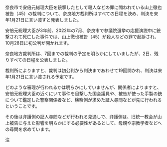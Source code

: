 奈良市で安倍元総理大臣を銃撃したとして殺人などの罪に問われている山上徹也被告（45）の裁判について、奈良地方裁判所はすべての日程を決め、判決を来年1月21日に言い渡すと発表しました。

安倍元総理大臣が3年前、2022年の7月、奈良市で参議院選挙の応援演説中に銃撃されて死亡した事件では、山上徹也被告（45）が殺人などの罪で起訴され、10月28日に初公判が開かれます。

奈良地方裁判所は、7回までの裁判の予定を明らかにしていましたが、2日、残りすべての日程を公表しました。

裁判所によりますと、裁判は初公判から判決まであわせて19回開かれ、判決は来年1月21日に言い渡される予定です。

どのような審理が行われるかは明らかにしていませんが、関係者によりますと、安倍元総理大臣の近くにいて事件を目撃した国会議員や、被告が使った手製の銃について鑑定した警察関係者など、検察側が求めた証人尋問などが先に行われるということです。

その後は弁護側の証人尋問などが行われる見通しで、弁護側は、旧統一教会が山上被告に与えた影響を明らかにする必要性があるとして、母親や宗教学者などへの尋問を求めています。

注